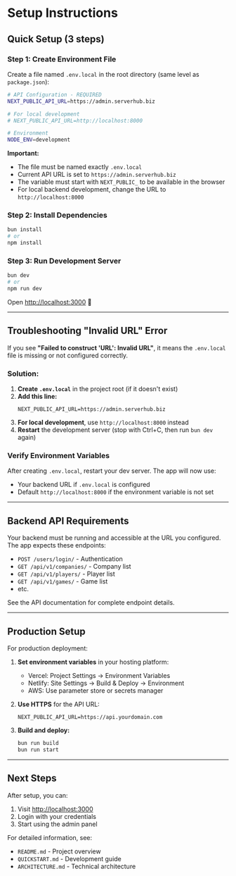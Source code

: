 # Setup Instructions

## Quick Setup (3 steps)

### Step 1: Create Environment File

Create a file named `.env.local` in the root directory (same level as `package.json`):

```bash
# API Configuration - REQUIRED
NEXT_PUBLIC_API_URL=https://admin.serverhub.biz

# For local development
# NEXT_PUBLIC_API_URL=http://localhost:8000

# Environment
NODE_ENV=development
```

**Important:** 
- The file must be named exactly `.env.local`
- Current API URL is set to `https://admin.serverhub.biz`
- The variable must start with `NEXT_PUBLIC_` to be available in the browser
- For local backend development, change the URL to `http://localhost:8000`

### Step 2: Install Dependencies

```bash
bun install
# or
npm install
```

### Step 3: Run Development Server

```bash
bun dev
# or
npm run dev
```

Open [http://localhost:3000](http://localhost:3000) 🎉

---

## Troubleshooting "Invalid URL" Error

If you see **"Failed to construct 'URL': Invalid URL"**, it means the `.env.local` file is missing or not configured correctly.

### Solution:

1. **Create `.env.local`** in the project root (if it doesn't exist)
2. **Add this line:**
   ```
   NEXT_PUBLIC_API_URL=https://admin.serverhub.biz
   ```
3. **For local development**, use `http://localhost:8000` instead
4. **Restart** the development server (stop with Ctrl+C, then run `bun dev` again)

### Verify Environment Variables

After creating `.env.local`, restart your dev server. The app will now use:
- Your backend URL if `.env.local` is configured
- Default `http://localhost:8000` if the environment variable is not set

---

## Backend API Requirements

Your backend must be running and accessible at the URL you configured. The app expects these endpoints:

- `POST /users/login/` - Authentication
- `GET /api/v1/companies/` - Company list
- `GET /api/v1/players/` - Player list
- `GET /api/v1/games/` - Game list
- etc.

See the API documentation for complete endpoint details.

---

## Production Setup

For production deployment:

1. **Set environment variables** in your hosting platform:
   - Vercel: Project Settings → Environment Variables
   - Netlify: Site Settings → Build & Deploy → Environment
   - AWS: Use parameter store or secrets manager

2. **Use HTTPS** for the API URL:
   ```
   NEXT_PUBLIC_API_URL=https://api.yourdomain.com
   ```

3. **Build and deploy:**
   ```bash
   bun run build
   bun run start
   ```

---

## Next Steps

After setup, you can:

1. Visit [http://localhost:3000](http://localhost:3000)
2. Login with your credentials
3. Start using the admin panel

For detailed information, see:
- `README.md` - Project overview
- `QUICKSTART.md` - Development guide
- `ARCHITECTURE.md` - Technical architecture

